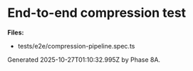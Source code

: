 # End-to-end compression test

**Files:**
- tests/e2e/compression-pipeline.spec.ts

Generated 2025-10-27T01:10:32.995Z by Phase 8A.